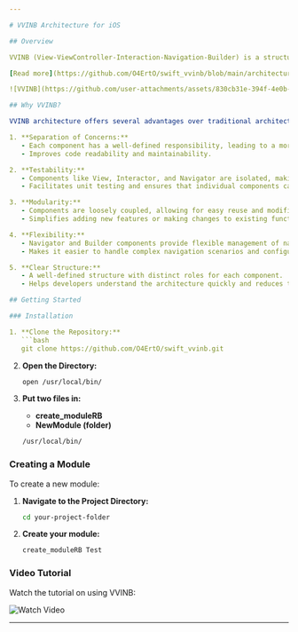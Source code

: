 ```yaml
---

# VVINB Architecture for iOS

## Overview

VVINB (View-ViewController-Interaction-Navigation-Builder) is a structured architecture designed to enhance the organization and manageability of iOS projects. By separating concerns into distinct components, VVINB makes the codebase more modular and easier to maintain.

[Read more](https://github.com/O4ErtO/swift_vvinb/blob/main/architecture_vvinb.md)

![VVINB](https://github.com/user-attachments/assets/830cb31e-394f-4e0b-b7b7-8470b0962859)

## Why VVINB?

VVINB architecture offers several advantages over traditional architectures:

1. **Separation of Concerns:**
   - Each component has a well-defined responsibility, leading to a more organized and manageable codebase.
   - Improves code readability and maintainability.

2. **Testability:**
   - Components like View, Interactor, and Navigator are isolated, making them easier to test independently.
   - Facilitates unit testing and ensures that individual components can be validated in isolation.

3. **Modularity:**
   - Components are loosely coupled, allowing for easy reuse and modification.
   - Simplifies adding new features or making changes to existing functionality without affecting other parts of the codebase.

4. **Flexibility:**
   - Navigator and Builder components provide flexible management of navigation and configuration.
   - Makes it easier to handle complex navigation scenarios and configure components as needed.

5. **Clear Structure:**
   - A well-defined structure with distinct roles for each component.
   - Helps developers understand the architecture quickly and reduces the learning curve.

## Getting Started

### Installation

1. **Clone the Repository:**
   ```bash
   git clone https://github.com/O4ErtO/swift_vvinb.git
   ```

2. **Open the Directory:**
   ```bash
   open /usr/local/bin/
   ```

3. **Put two files in:**
   - **create_moduleRB**
   - **NewModule (folder)**

   ```bash
   /usr/local/bin/
   ```

### Creating a Module

To create a new module:

1. **Navigate to the Project Directory:**
   ```bash
   cd your-project-folder
   ```

2. **Create your module:**
   ```bash
   create_moduleRB Test
   ```

### Video Tutorial

Watch the tutorial on using VVINB:

![Watch Video](https://github.com/user-attachments/assets/386bfb91-6a98-4c09-9306-44db7886e7ed)

---
```

